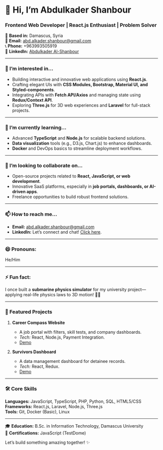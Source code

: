# 👋 Hi, I’m Abdulkader Shanbour

### Frontend Web Developer | React.js Enthusiast | Problem Solver

📍 **Based in:** Damascus, Syria  
📧 **Email:** abd.alkader.shanbour@gmail.com  
📞 **Phone:** +963993505919  
🔗 **LinkedIn:** [Abdulkader Al-Shanbour](https://www.linkedin.com/in/abdulkader-al-shanbour-553546263)  

---

### 👀 I’m interested in...
- Building interactive and innovative web applications using **React.js**.  
- Crafting elegant UIs with **CSS Modules, Bootstrap, Material UI, and Styled-components**.  
- Integrating APIs with **Fetch API/Axios** and managing state using **Redux/Context API**.  
- Exploring **Three.js** for 3D web experiences and **Laravel** for full-stack projects.  

---

### 🌱 I’m currently learning...
- Advanced **TypeScript** and **Node.js** for scalable backend solutions.  
- **Data visualization** tools (e.g., D3.js, Chart.js) to enhance dashboards.  
- **Docker** and DevOps basics to streamline deployment workflows.  

---

### 💞️ I’m looking to collaborate on...
- Open-source projects related to **React, JavaScript, or web development**.  
- Innovative SaaS platforms, especially in **job portals, dashboards, or AI-driven apps**.  
- Freelance opportunities to build robust frontend solutions.  

---

### 📫 How to reach me...
- **Email:** abd.alkader.shanbour@gmail.com  
- **LinkedIn:** Let’s connect and chat! [Click here](https://www.linkedin.com/in/abdulkader-al-shanbour-553546263).  

---

### 😄 Pronouns:  
He/Him  

---

### ⚡ Fun fact:  
I once built a **submarine physics simulator** for my university project—applying real-life physics laws to 3D motion! 🚢🌊  

---

### 🚀 Featured Projects  
1. **Career Compass Website**  
   - A job portal with filters, skill tests, and company dashboards.  
   - *Tech:* React, Node.js, Payment Integration.  
   - [Demo](https://drive.google.com/file/d/1DCGkzNJD5GAyi8bCkm1F88qMg9jcKKvQ/view)  

2. **Survivors Dashboard**  
   - A data management dashboard for detainee records.  
   - *Tech:* React, Redux.  
   - [Demo](https://drive.google.com/file/d/1Drw7SPaVGvYaEI04YFPR2kTqjnQrn7j1/view)  

---

### 🛠️ Core Skills  
**Languages:** JavaScript, TypeScript, PHP, Python, SQL, HTML5/CSS  
**Frameworks:** React.js, Laravel, Node.js, Three.js  
**Tools:** Git, Docker (Basic), Linux  

---

🎓 **Education:** B.Sc. in Information Technology, Damascus University  
📜 **Certifications:** JavaScript (TestDome)  

Let’s build something amazing together! ✨  
<!---
abd-shan/abd-shan is a ✨ special ✨ repository because its `README.md` (this file) appears on your GitHub profile.
You can click the Preview link to take a look at your changes.
--->
